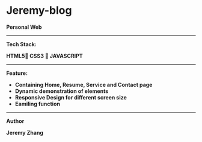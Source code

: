 # Jeremy-blog

<strong>Personal Web<strong>

------------------------------------------------------------------------------------
Tech Stack:

HTML5🚀
CSS3 🚀
JAVASCRIPT

-------------------------------------------------------------------------------------
Feature: 

- Containing Home, Resume, Service and Contact page
- Dynamic demonstration of elements
- Responsive Design for different screen size 
- Eamiling function


-------------------------------------------------------------------------------------
Author

Jeremy Zhang




